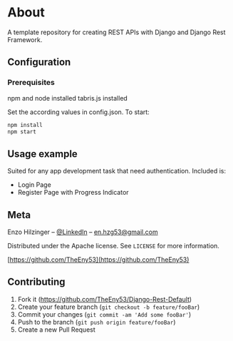 # About

A template repository for creating REST APIs with Django and Django Rest Framework.

## Configuration

### Prerequisites

npm and node installed
tabris.js installed

Set the according values in config.json.
To start:
```sh
npm install
npm start
```

## Usage example

Suited for any app development task that need authentication.
Included is:

* Login Page
* Register Page with Progress Indicator



## Meta

Enzo Hilzinger – [@LinkedIn](https://www.linkedin.com/in/enzo-hilzinger/) – en.hzg53@gmail.com

Distributed under the Apache license. See ``LICENSE`` for more information.

[https://github.com/TheEny53](https://github.com/TheEny53)

## Contributing

1. Fork it (<https://github.com/TheEny53/Django-Rest-Default>)
2. Create your feature branch (`git checkout -b feature/fooBar`)
3. Commit your changes (`git commit -am 'Add some fooBar'`)
4. Push to the branch (`git push origin feature/fooBar`)
5. Create a new Pull Request
